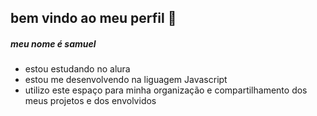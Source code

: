 ## bem vindo ao meu perfil 🏺
##### meu nome é samuel 
- estou estudando no alura
- estou me desenvolvendo na liguagem Javascript
- utilizo este espaço para minha organização e compartilhamento dos meus projetos e dos envolvidos 
